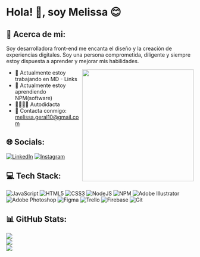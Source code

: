 # Hola! 👋, soy Melissa 😊
## 💫 Acerca de mi:
Soy desarrolladora front-end me encanta el diseño y la creación de experiencias digitales. Soy una persona comprometida,
diligente y siempre estoy dispuesta a aprender y mejorar mis habilidades.

<img align="right" width="300px" src="https://github.com/MelissaAquijes/MelissaAquijes/assets/127165850/b04b271f-5eb8-480b-a3c5-8758c5a60cf1"/>

- 🔭 Actualmente estoy trabajando en MD - Links
- 🌱 Actualmente estoy aprendiendo NPM(software)
- 👩🏻‍💻📝 Autodidacta
- 📧 Contacta conmigo: <melissa.geral10@gmail.com>

## 🌐 Socials:
[![LinkedIn](https://img.shields.io/badge/LinkedIn-%230077B5.svg?logo=linkedin&logoColor=white)](https://www.linkedin.com/in/melissa-aquijes/) [![Instagram](https://img.shields.io/badge/Instagram-%23E4405F.svg?logo=Instagram&logoColor=white)](https://www.instagram.com/melissa.gerald.a/) 

## 💻 Tech Stack:
![JavaScript](https://img.shields.io/badge/javascript-%23323330.svg?style=for-the-badge&logo=javascript&logoColor=%23F7DF1E) ![HTML5](https://img.shields.io/badge/html5-%23E34F26.svg?style=for-the-badge&logo=html5&logoColor=white) ![CSS3](https://img.shields.io/badge/css3-%231572B6.svg?style=for-the-badge&logo=css3&logoColor=white) ![NodeJS](https://img.shields.io/badge/node.js-6DA55F?style=for-the-badge&logo=node.js&logoColor=white) ![NPM](https://img.shields.io/badge/NPM-%23000000.svg?style=for-the-badge&logo=npm&logoColor=white) ![Adobe Illustrator](https://img.shields.io/badge/adobeillustrator-%23FF9A00.svg?style=for-the-badge&logo=adobeillustrator&logoColor=white) ![Adobe Photoshop](https://img.shields.io/badge/adobephotoshop-%2331A8FF.svg?style=for-the-badge&logo=adobephotoshop&logoColor=white) 	![Figma](https://img.shields.io/badge/figma-%23F24E1E.svg?style=for-the-badge&logo=figma&logoColor=white) ![Trello](https://img.shields.io/badge/Trello-%23026AA7.svg?style=for-the-badge&logo=Trello&logoColor=white) ![Firebase](https://img.shields.io/badge/firebase-%23039BE5.svg?style=for-the-badge&logo=firebase) ![Git](https://img.shields.io/badge/GIT-E44C30?style=for-the-badge&logo=git&logoColor=white)
## 📊 GitHub Stats:
![](https://github-readme-stats.vercel.app/api?username=MontserratPoblano&theme=merko&hide_border=false&include_all_commits=false&count_private=false)<br/>
![](https://github-readme-streak-stats.herokuapp.com/?user=MontserratPoblano&theme=merko&hide_border=false)<br/>
![](https://github-readme-stats.vercel.app/api/top-langs/?username=MontserratPoblano&theme=merko&hide_border=false&include_all_commits=false&count_private=false&layout=compact)
